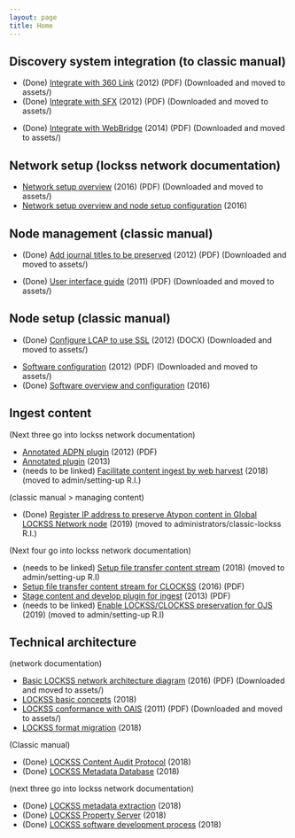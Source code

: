 ```yaml
---
layout: page
title: Home
---
```


<!-- ## Access preserved content<a id="access_preserved_content"></a>
* [Access modes for viewing preserved e-resources](https://web.stanford.edu/group/lockss/documentation/Providing_Access_with_LOCKSS_Boxes.pdf) (2012) (PDF)
* [Configure proxy integration](https://web.stanford.edu/group/lockss/documentation/Proxy_Integration.pdf) (2012) (PDF)
* [Restoring content from an ADPN node](http://www.adpn.org/docs/pdf/UA_LOCKSS_restoration_documentation.pdf) (2010) (PDF) -->

## Discovery system integration (to classic manual) <a id="discovery_system_integration"></a>
<!--* [Integrate with link resolvers and catalog systems](https://web.stanford.edu/group/lockss/documentation/Accessing_LOCKSS_Content_through_OPACs_and_Link_Resolvers.pdf) (2010) (PDF) -->
* (Done) [Integrate with 360 Link](https://web.stanford.edu/group/lockss/documentation/LOCKSS_and_360_Link_Integration_Guide.pdf) (2012) (PDF) (Downloaded and moved to assets/)
* (Done) [Integrate with SFX](https://web.stanford.edu/group/lockss/documentation/SFX_Integration_Guide.pdf) (2012) (PDF) (Downloaded and moved to assets/)
<!--* [Integrate with SFX](https://vimeo.com/30661065) (2012)-->
* (Done) [Integrate with WebBridge](https://web.stanford.edu/group/lockss/documentation/WebBridge_LR_Integration_Guide.pdf) (2014) (PDF) (Downloaded and moved to assets/)

## Network setup (lockss network documentation)<a id="network_setup"></a>
* [Network setup overview](https://web.stanford.edu/group/lockss/documentation/How_to_set_up_a_Private_LOCKSS_Network_(PLN).pdf) (2016) (PDF) (Downloaded and moved to assets/)
* [Network setup overview and node setup configuration](https://web.archive.org/web/20181214210425/https://plnwiki.lockss.org/index.php?title=LOCKSS_Technical_Manual) (2016)

## Node management (classic manual)<a id="node_management"></a>
* (Done) [Add journal titles to be preserved](https://web.stanford.edu/group/lockss/documentation/Adding_Titles.pdf) (2012) (PDF) (Downloaded and moved to assets/)
 
<!-- * [Add journal titles to be preserved](https://www.youtube.com/watch?v=LNujd_mEHW8) (2012) -->
<!-- * [Add, monitor, remove, and access preserved content](http://www.lockssalliance.ac.uk/files/2012/01/LOCKSS_Quick_Start_Reference_v1.2.pdf) (2012) (PDF)
* [Manage subscriptions to publication titles](https://web.stanford.edu/group/lockss/documentation/Subscription_Administration_Guide.pdf) (2013) (PDF) 
* [Monitor content for collection](https://www.youtube.com/watch?v=_iicceVKKFw) (2012) -->
* (Done) [User interface guide](https://www.metaarchive.org/public/resources/Lockss_UI_Guide.pdf) (2011) (PDF) (Downloaded and moved to assets/)
<!-- * [User interface walkthrough](https://www.youtube.com/watch?v=aZe75OMdisM) (2012) -->

## Node setup (classic manual)<a id="node_setup"></a>
<!-- * [ADPN recommended node hardware specifications](http://www.adpn.org/docs/pdf/ADPNet_Technical_Specifications.pdf) (2015) (PDF) -->
* (Done) [Configure LCAP to use SSL](https://web.stanford.edu/group/lockss/documentation/LCAP_over_SSL.docx) (2012) (DOCX) (Downloaded and moved to assets/)

<!-- * [Configure a node to join the LOCKSS-USDocs network](https://web.stanford.edu/group/lockss/documentation/U.S._Documents_Private_LOCKSS_Network_Configuration.docx) (2012) (DOCX)
* [MetaArchive node hardware, software, staffing specifications](https://metaarchive.org/wp-content/uploads/2017/03/ma_technicalspecifications.pdf) (2015)
* [Setup a LOCKSS node](https://web.stanford.edu/group/lockss/documentation/LOCKSS_Node_Setup_Guide.pdf) (2018) (PDF)
-->
* [Software configuration](https://web.stanford.edu/group/lockss/documentation/LOCKSS_Network_Administration.pdf) (2012) (PDF) (Downloaded and moved to assets/)
* (Done) [Software overview and configuration](http://www.adpn.org/wiki/LOCKSS_Software) (2016)

## Ingest content<a id="ingest_content"></a>
(Next three go into lockss network documentation)
* [Annotated ADPN plugin](http://www.adpn.org/docs/pdf/ADPNAnnotation.pdf) (2012) (PDF)
* [Annotated plugin](https://web.archive.org/web/20181214212756/https://plnwiki.lockss.org/index.php?title=Plugins/Plugin_XML_Format) (2013)
* (needs to be linked) [Facilitate content ingest by web harvest](web-harvest-guidelines.md) (2018) (moved to admin/setting-up R.I.)

(classic manual > managing content)
* (Done) [Register IP address to preserve Atypon content in Global LOCKSS Network node](atypon-publishers-gln.md) (2019) (moved to administrators/classic-lockss R.I.)

(Next four go into lockss network documentation)
* (needs to be linked) [Setup file transfer content stream](file-transfer-guidelines.md) (2018) (moved to admin/setting-up R.I)
* [Setup file transfer content stream for CLOCKSS](https://www.clockss.org/clocksswiki/files/File_Transfer_Guidelines_-_CLOCKSS.pdf) (2016) (PDF)
* [Stage content and develop plugin for ingest](http://www.adpn.org/docs/pdf/LOCKSS_Step_By_Step_Guide.pdf) (2013) (PDF)
* (needs to be linked) [Enable LOCKSS/CLOCKSS preservation for OJS](ojs-setup-instructions.md) (2019) (moved to admin/setting-up R.I)

## Technical architecture<a id="technical_architecture"></a>

(network documentation)
* [Basic LOCKSS network architecture diagram](https://web.stanford.edu/group/lockss/documentation/generic_PLN_architecture.pdf) (2016) (PDF) (Downloaded and moved to assets/)
* [LOCKSS basic concepts](http://documents.clockss.org/index.php?title=LOCKSS:_Basic_Concepts) (2018)
* [LOCKSS conformance with OAIS](https://web.stanford.edu/group/lockss/documentation/Formal_statement_Of_Conformance_to_ISO_14721-2001.pdf) (2011) (PDF) (Downloaded and moved to assets/)
* [LOCKSS format migration](http://documents.clockss.org/index.php?title=LOCKSS:_Format_Migration) (2018)

(Classic manual)
* (Done) [LOCKSS Content Audit Protocol](http://documents.clockss.org/index.php?title=LOCKSS:_Polling_and_Repair_Protocol) (2018)
* (Done) [LOCKSS Metadata Database](http://documents.clockss.org/index.php?title=LOCKSS:_Metadata_Database) (2018)

(next three go into lockss network documentation)
* (Done) [LOCKSS metadata extraction](http://documents.clockss.org/index.php?title=LOCKSS:_Extracting_Bibliographic_Metadata) (2018)
* (Done) [LOCKSS Property Server](http://documents.clockss.org/index.php?title=LOCKSS:_Property_Server_Operations) (2018)
* (Done) [LOCKSS software development process](http://documents.clockss.org/index.php?title=LOCKSS:_Software_Development_Process) (2018)
